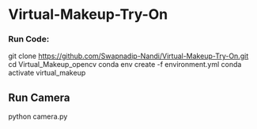 # Virtual-Makeup-Try-On
### Run Code:
git clone https://github.com/Swapnadip-Nandi/Virtual-Makeup-Try-On.git
cd Virtual_Makeup_opencv
conda env create -f environment.yml
conda activate virtual_makeup

## Run Camera
python camera.py


